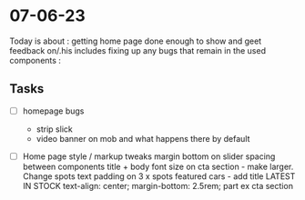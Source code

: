 # 07-06-23

Today is about :
getting home page done enough to show and geet feedback on/.his includes fixing up any bugs that remain in the used components :



## Tasks
- [ ] homepage bugs
    - strip slick
    - video banner on mob and what happens there by default

- [ ] Home page style / markup tweaks
margin bottom on slider
spacing between components
title + body font size on cta section - make larger. Change spots text
padding on 3 x spots
featured cars - add title
LATEST IN STOCK
text-align: center;
margin-bottom: 2.5rem;
part ex cta section